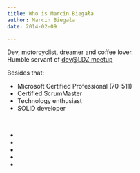 ```yaml
---
title: Who is Marcin Biegała
author: Marcin Biegała
date: 2014-02-09

---
```

Dev, motorcyclist, dreamer and coffee lover.  
Humble servant of [dev@LDZ meetup](http://www.meetup.com/dev-LDZ/)  


Besides that:  
  * Microsoft Certified Professional (70-511)  
  * Certified ScrumMaster  
  * Technology enthusiast  
  * SOLID developer

  
  &nbsp;  
  

<ul class='social-icons'>
  <a title='Twitter' href='https://twitter.com/Biegal'>
    <li class='fa fa-twitter'></li>
  </a>

  <a title='LinkedIn' href='https://pl.linkedin.com/in/marcinbiegala'>
    <li class='fa fa-linkedin'></li>
  </a>

  <a title='Google Plus' href='https://plus.google.com/u/0/+MarcinBiegała?rel=author'>
    <li class='fa fa-google-plus'></li>
  </a>
  
  <a title='Github' href='https://github.com/Biegal'>
    <li class='fa fa-github'></li>
  </a>

  <a title='Mail' href='mailto:marcin@biegala.net'>
    <li class='fa fa-envelope'></li>
  </a>
</ul>
